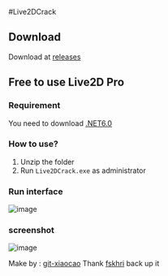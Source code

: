 #Live2DCrack

## Download

Download at [releases](https://github.com/player4330/Live2DCrack/releases/tag/Release)
## Free to use Live2D Pro

### Requirement

You need to download [.NET6.0](https://dotnet.microsoft.com/en-us/download/dotnet/6.0)

### How to use?

1. Unzip the folder
2. Run `Live2DCrack.exe` as administrator

### Run interface

![image](https://user-images.githubusercontent.com/76673990/151773462-b74ae4ae-5505-46ce-9e61-8320fa7af22d.png)

### screenshot

![image](https://user-images.githubusercontent.com/76673990/151193376-f589bff0-f34e-46d3-ae1e-cad4458ebdc1.png)

Make by : [git-xiaocao](https://github.com/git-xiaocao)
Thank [fskhri](https://github.com/fskhri) back up it
